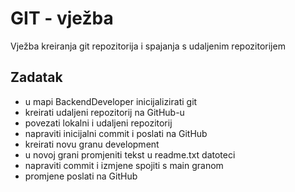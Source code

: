 # GIT - vježba

Vježba kreiranja git repozitorija i spajanja s udaljenim repozitorijem

## Zadatak
* u mapi BackendDeveloper inicijalizirati git
* kreirati udaljeni repozitorij na GitHub-u
* povezati lokalni i udaljeni repozitorij
* napraviti inicijalni commit i poslati na GitHub
* kreirati novu granu development
* u novoj grani promjeniti tekst u readme.txt datoteci
* napraviti commit i izmjene spojiti s main granom
* promjene poslati na GitHub

